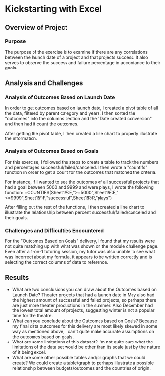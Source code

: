 # Kickstarting with Excel

## Overview of Project

### Purpose
The purpose of the exercise is to examine if there are any correlations between the launch date of a project and that projects success. It also serves to observe the success and failure percentage in accordance to their goals.
## Analysis and Challenges

### Analysis of Outcomes Based on Launch Date
In order to get outcomes based on launch date, I created a pivot table of all the data, filtered by parent category and years. I then sorted the "outcomes" into the columns section and the "Date created conversion" and then had it count the outcomes.

After getting the pivot table, I then created a line chart to properly illustrate the information.
### Analysis of Outcomes Based on Goals
For this exercise, I followed the steps to create a table to track the numbers and percentages successful/failed/canceled. I then wrote a "countifs" function in order to get a count for the outcomes that matched the criteria.

For instance, If I wanted to see the outcomes of all successfull projects that had a goal between 5000 and 9999 and were plays, I wrote the following function:
=COUNTIFS(Sheet1!$E:$E,">=5000",Sheet1!$E:$E,"<=9999",Sheet1!$F:$F,"successful",Sheet1!R:R,"plays")

After filling out the rest of the functions, I then created a line chart to illustrate the relationship between percent successful/failed/canceled and their goals.
### Challenges and Difficulties Encountered
For the "Outcomes Based on Goals" delivery, I found that my results were not quite matching up with what was shown on the module challenge page. Even after a 1-on-1 tutoring session, my tutor was also unable to see what was incorrect about my formula, it appears to be written correctly and is selecting the correct columns of data to reference.
## Results

- What are two conclusions you can draw about the Outcomes based on Launch Date?
Theater projects that had a launch date in May also had the highest amount of successful and failed projects, so perhaps there are just more theater productions in the summer. Also December had the lowest total amount of projects, suggesting winter is not a popular time for the theatre.
- What can you conclude about the Outcomes based on Goals?
Because my final data outcomes for this delivery are most likely skewed in some way as mentioned above, I can't quite make accurate assumptions on the outcomes based on goals. 
- What are some limitations of this dataset?
I'm not quite sure what the limitations of the data set would be other than its scale just by the nature of it being excel.
- What are some other possible tables and/or graphs that we could create?
We could create a table/graph to perhaps illustrate a possible relationship between budgets/outcomes and the countries of origin.